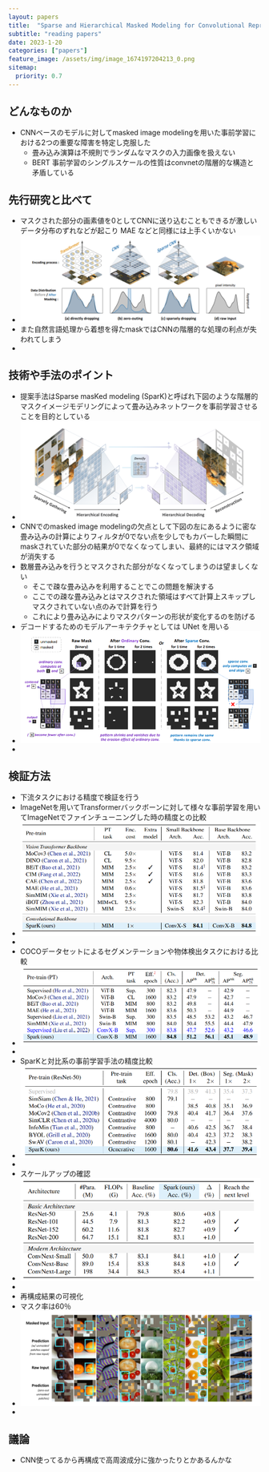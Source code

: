 ```yaml
---
layout: papers
title:  "Sparse and Hierarchical Masked Modeling for Convolutional Representation Learning"
subtitle: "reading papers"
date: 2023-1-20
categories: ["papers"]
feature_image: /assets/img/image_1674197204213_0.png
sitemap:
  priority: 0.7
---
```

## どんなものか  
- CNNベースのモデルに対してmasked image modelingを用いた事前学習における2つの重要な障害を特定し克服した  
	- 畳み込み演算は不規則でランダムなマスクの入力画像を扱えない  
	- BERT 事前学習のシングルスケールの性質はconvnetの階層的な構造と矛盾している  
<!--more-->
## 先行研究と比べて  
- マスクされた部分の画素値を0としてCNNに送り込むこともできるが激しいデータ分布のずれなどが起こり MAE などと同様には上手くいかない  
- ![image.png](/assets/img/image_1674197204213_0.png)  
- また自然言語処理から着想を得たmaskではCNNの階層的な処理の利点が失われてしまう  
-  
## 技術や手法のポイント  
- 提案手法はSparse masKed modeling (SparK)と呼ばれ下図のような階層的マスクイメージモデリングによって畳み込みネットワークを事前学習させることを目的としている  
- ![image.png](/assets/img/image_1674197512044_0.png)  
- CNNでのmasked image modelingの欠点として下図の左にあるように密な畳み込みの計算によりフィルタが0でない点を少しでもカバーした瞬間にmaskされていた部分の結果が0でなくなってしまい、最終的にはマスク領域が消失する  
- 数層畳み込みを行うとマスクされた部分がなくなってしまうのは望ましくない  
	- そこで疎な畳み込みを利用することでこの問題を解決する  
	- ここでの疎な畳み込みとはマスクされた領域はすべて計算上スキップしマスクされていない点のみで計算を行う  
	- これにより畳み込みによりマスクパターンの形状が変化するのを防げる  
- デコードするためのモデルアーキテクチャとしては UNet を用いる  
- ![image.png](/assets/img/image_1674197751320_0.png)  
-  
## 検証方法  
- 下流タスクにおける精度で検証を行う  
- ImageNetを用いてTransformerバックボーンに対して様々な事前学習を用いてImageNetでファインチューニングした時の精度との比較  
- ![image.png](/assets/img/image_1674198643497_0.png)  
-  
- COCOデータセットによるセグメンテーションや物体検出タスクにおける比較  
- ![image.png](/assets/img/image_1674198733388_0.png)  
-  
- SparKと対比系の事前学習手法の精度比較  
- ![image.png](/assets/img/image_1674198835571_0.png)  
-  
- スケールアップの確認  
- ![image.png](/assets/img/image_1674198924956_0.png)  
-  
- 再構成結果の可視化  
- マスク率は60％  
- ![image.png](/assets/img/image_1674199090932_0.png)  
-  
## 議論  
- CNN使ってるから再構成で高周波成分に強かったりとかあるんかな  
